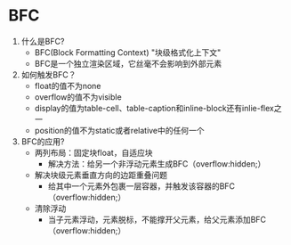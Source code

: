 # BFC

1. 什么是BFC?   
    - BFC(Block Formatting Context) "块级格式化上下文"
    - BFC是一个独立渲染区域，它丝毫不会影响到外部元素
2. 如何触发BFC？    
    - float的值不为none
    - overflow的值不为visible
    - display的值为table-cell、table-caption和inline-block还有inlie-flex之一
    - position的值不为static或者relative中的任何一个
3. BFC的应用?   
    - 两列布局：固定块float，自适应块
      - 解决方法：给另一个非浮动元素生成BFC（overflow:hidden;）
    - 解决块级元素垂直方向的边距重叠问题
      - 给其中一个元素外包裹一层容器，并触发该容器的BFC（overflow:hidden;）
    - 清除浮动
      - 当子元素浮动，元素脱标，不能撑开父元素，给父元素添加BFC（overflow:hidden;）